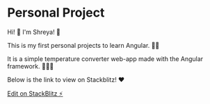 # Personal Project

Hi! 👋 I'm Shreya! 🤗

This is my first personal projects to learn Angular. 💪🏽

It is a simple temperature converter web-app made with the Angular framework. 🧑🏽‍💻

Below is the link to view on Stackblitz! ❤️

[Edit on StackBlitz ⚡️](https://stackblitz.com/edit/temp-convert-jvybnt)

